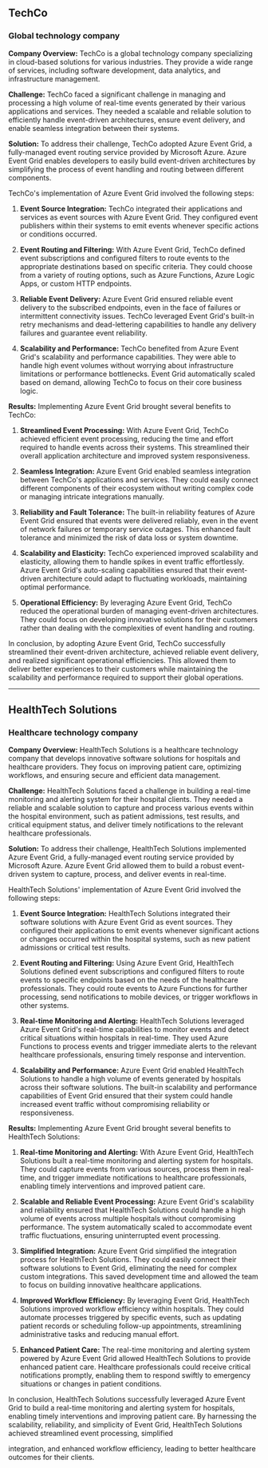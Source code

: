 
## TechCo 
### Global technology company

**Company Overview:**
TechCo is a global technology company specializing in cloud-based solutions for various industries. They provide a wide range of services, including software development, data analytics, and infrastructure management.

**Challenge:**
TechCo faced a significant challenge in managing and processing a high volume of real-time events generated by their various applications and services. They needed a scalable and reliable solution to efficiently handle event-driven architectures, ensure event delivery, and enable seamless integration between their systems.

**Solution:**
To address their challenge, TechCo adopted Azure Event Grid, a fully-managed event routing service provided by Microsoft Azure. Azure Event Grid enables developers to easily build event-driven architectures by simplifying the process of event handling and routing between different components.

TechCo's implementation of Azure Event Grid involved the following steps:

1. **Event Source Integration:** TechCo integrated their applications and services as event sources with Azure Event Grid. They configured event publishers within their systems to emit events whenever specific actions or conditions occurred.

2. **Event Routing and Filtering:** With Azure Event Grid, TechCo defined event subscriptions and configured filters to route events to the appropriate destinations based on specific criteria. They could choose from a variety of routing options, such as Azure Functions, Azure Logic Apps, or custom HTTP endpoints.

3. **Reliable Event Delivery:** Azure Event Grid ensured reliable event delivery to the subscribed endpoints, even in the face of failures or intermittent connectivity issues. TechCo leveraged Event Grid's built-in retry mechanisms and dead-lettering capabilities to handle any delivery failures and guarantee event reliability.

4. **Scalability and Performance:** TechCo benefited from Azure Event Grid's scalability and performance capabilities. They were able to handle high event volumes without worrying about infrastructure limitations or performance bottlenecks. Event Grid automatically scaled based on demand, allowing TechCo to focus on their core business logic.

**Results:**
Implementing Azure Event Grid brought several benefits to TechCo:

1. **Streamlined Event Processing:** With Azure Event Grid, TechCo achieved efficient event processing, reducing the time and effort required to handle events across their systems. This streamlined their overall application architecture and improved system responsiveness.

2. **Seamless Integration:** Azure Event Grid enabled seamless integration between TechCo's applications and services. They could easily connect different components of their ecosystem without writing complex code or managing intricate integrations manually.

3. **Reliability and Fault Tolerance:** The built-in reliability features of Azure Event Grid ensured that events were delivered reliably, even in the event of network failures or temporary service outages. This enhanced fault tolerance and minimized the risk of data loss or system downtime.

4. **Scalability and Elasticity:** TechCo experienced improved scalability and elasticity, allowing them to handle spikes in event traffic effortlessly. Azure Event Grid's auto-scaling capabilities ensured that their event-driven architecture could adapt to fluctuating workloads, maintaining optimal performance.

5. **Operational Efficiency:** By leveraging Azure Event Grid, TechCo reduced the operational burden of managing event-driven architectures. They could focus on developing innovative solutions for their customers rather than dealing with the complexities of event handling and routing.

In conclusion, by adopting Azure Event Grid, TechCo successfully streamlined their event-driven architecture, achieved reliable event delivery, and realized significant operational efficiencies. This allowed them to deliver better experiences to their customers while maintaining the scalability and performance required to support their global operations.

---
## HealthTech Solutions
### Healthcare technology company

**Company Overview:**
HealthTech Solutions is a healthcare technology company that develops innovative software solutions for hospitals and healthcare providers. They focus on improving patient care, optimizing workflows, and ensuring secure and efficient data management.

**Challenge:**
HealthTech Solutions faced a challenge in building a real-time monitoring and alerting system for their hospital clients. They needed a reliable and scalable solution to capture and process various events within the hospital environment, such as patient admissions, test results, and critical equipment status, and deliver timely notifications to the relevant healthcare professionals.

**Solution:**
To address their challenge, HealthTech Solutions implemented Azure Event Grid, a fully-managed event routing service provided by Microsoft Azure. Azure Event Grid allowed them to build a robust event-driven system to capture, process, and deliver events in real-time.

HealthTech Solutions' implementation of Azure Event Grid involved the following steps:

1. **Event Source Integration:** HealthTech Solutions integrated their software solutions with Azure Event Grid as event sources. They configured their applications to emit events whenever significant actions or changes occurred within the hospital systems, such as new patient admissions or critical test results.

2. **Event Routing and Filtering:** Using Azure Event Grid, HealthTech Solutions defined event subscriptions and configured filters to route events to specific endpoints based on the needs of the healthcare professionals. They could route events to Azure Functions for further processing, send notifications to mobile devices, or trigger workflows in other systems.

3. **Real-time Monitoring and Alerting:** HealthTech Solutions leveraged Azure Event Grid's real-time capabilities to monitor events and detect critical situations within hospitals in real-time. They used Azure Functions to process events and trigger immediate alerts to the relevant healthcare professionals, ensuring timely response and intervention.

4. **Scalability and Performance:** Azure Event Grid enabled HealthTech Solutions to handle a high volume of events generated by hospitals across their software solutions. The built-in scalability and performance capabilities of Event Grid ensured that their system could handle increased event traffic without compromising reliability or responsiveness.

**Results:**
Implementing Azure Event Grid brought several benefits to HealthTech Solutions:

1. **Real-time Monitoring and Alerting:** With Azure Event Grid, HealthTech Solutions built a real-time monitoring and alerting system for hospitals. They could capture events from various sources, process them in real-time, and trigger immediate notifications to healthcare professionals, enabling timely interventions and improved patient care.

2. **Scalable and Reliable Event Processing:** Azure Event Grid's scalability and reliability ensured that HealthTech Solutions could handle a high volume of events across multiple hospitals without compromising performance. The system automatically scaled to accommodate event traffic fluctuations, ensuring uninterrupted event processing.

3. **Simplified Integration:** Azure Event Grid simplified the integration process for HealthTech Solutions. They could easily connect their software solutions to Event Grid, eliminating the need for complex custom integrations. This saved development time and allowed the team to focus on building innovative healthcare applications.

4. **Improved Workflow Efficiency:** By leveraging Event Grid, HealthTech Solutions improved workflow efficiency within hospitals. They could automate processes triggered by specific events, such as updating patient records or scheduling follow-up appointments, streamlining administrative tasks and reducing manual effort.

5. **Enhanced Patient Care:** The real-time monitoring and alerting system powered by Azure Event Grid allowed HealthTech Solutions to provide enhanced patient care. Healthcare professionals could receive critical notifications promptly, enabling them to respond swiftly to emergency situations or changes in patient conditions.

In conclusion, HealthTech Solutions successfully leveraged Azure Event Grid to build a real-time monitoring and alerting system for hospitals, enabling timely interventions and improving patient care. By harnessing the scalability, reliability, and simplicity of Event Grid, HealthTech Solutions achieved streamlined event processing, simplified

 integration, and enhanced workflow efficiency, leading to better healthcare outcomes for their clients.
